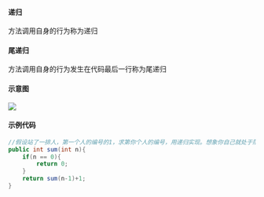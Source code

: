 #### 递归
方法调用自身的行为称为递归
#### 尾递归
方法调用自身的行为发生在代码最后一行称为尾递归
#### 示意图
![](https://gitee.com/zhangsike/image/raw/master/img/2021-01-22_233939.png) 
#### 示例代码
```java
//假设站了一排人，第一个人的编号的1，求第你个人的编号，用递归实现。想象你自己就处于队伍中的某一个位置，那么你如何得知你的位置编号？
public int sum(int n){
	if(n == 0){
        return 0;
    }
    return sum(n-1)+1;
}
```


